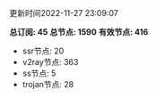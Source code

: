 更新时间2022-11-27 23:09:07

**总订阅: 45**
**总节点: 1590**
**有效节点: 416**
- ssr节点: 20
- v2ray节点: 363
- ss节点: 5
- trojan节点: 28
